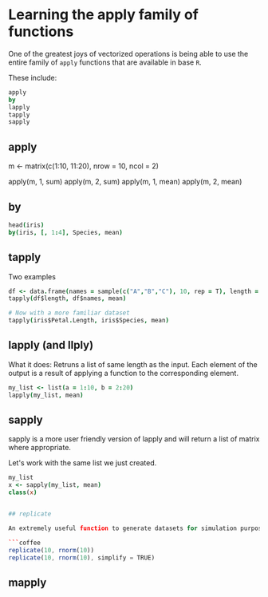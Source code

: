 
# Learning the apply family of functions

One of the greatest joys of vectorized operations is being able to use the entire family of `apply` functions that are available in base `R`.

These include:

```coffee
apply
by
lapply
tapply
sapply
```

## apply

m <- matrix(c(1:10, 11:20), nrow = 10, ncol = 2)

apply(m, 1, sum)
apply(m, 2, sum)
apply(m, 1, mean)
apply(m, 2, mean)

## by

```coffee
head(iris)
by(iris, [, 1:4], Species, mean)
```


## tapply
Two examples

```coffee
df <- data.frame(names = sample(c("A","B","C"), 10, rep = T), length = rnorm(10))
tapply(df$length, df$names, mean)

# Now with a more familiar dataset
tapply(iris$Petal.Length, iris$Species, mean)
```

## lapply (and llply)

What it does: Retruns a list of same length as the input. 
Each element of the output is a result of applying a function to the corresponding element.

```coffee
my_list <- list(a = 1:10, b = 2:20)
lapply(my_list, mean)
```



## sapply

sapply is a more user friendly version of lapply and will return a list of matrix where appropriate.


Let's work with the same list we just created.

```coffee
my_list
x <- sapply(my_list, mean)
class(x)


## replicate

An extremely useful function to generate datasets for simulation purposes. 

```coffee
replicate(10, rnorm(10))
replicate(10, rnorm(10), simplify = TRUE)
```

## mapply

